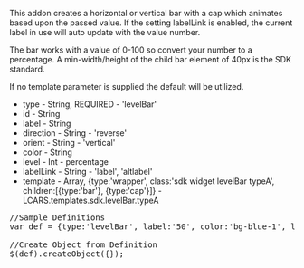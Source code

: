 <p>This addon creates a horizontal or vertical bar with a cap which animates based upon the passed value.  If the setting labelLink is enabled, the current label in use will auto update with the value number.</p>

<p>The bar works with a value of 0-100 so convert your number to a percentage.  A min-width/height of the child bar element of 40px is the SDK standard.</p>

<p>If no template parameter is supplied the default will be utilized.</p>


 * type                 - String, REQUIRED - 'levelBar'
 * id			- String
 * label		- String
 * direction		- String - 'reverse'
 * orient		- String - 'vertical'
 * color		- String
 * level		- Int - percentage
 * labelLink            - String - 'label', 'altlabel'
 * template		- Array, {type:'wrapper', class:'sdk widget levelBar typeA', children:[{type:'bar'}, {type:'cap'}]} - LCARS.templates.sdk.levelBar.typeA
		

<pre class="code hidden">
//Sample Definitions
var def = {type:'levelBar', label:'50', color:'bg-blue-1', level:50, labelLink:'label'}

//Create Object from Definition
$(def).createObject({});

</pre>

